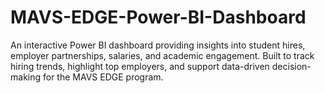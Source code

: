 # MAVS-EDGE-Power-BI-Dashboard
An interactive Power BI dashboard providing insights into student hires, employer partnerships, salaries, and academic engagement. Built to track hiring trends, highlight top employers, and support data-driven decision-making for the MAVS EDGE program.
